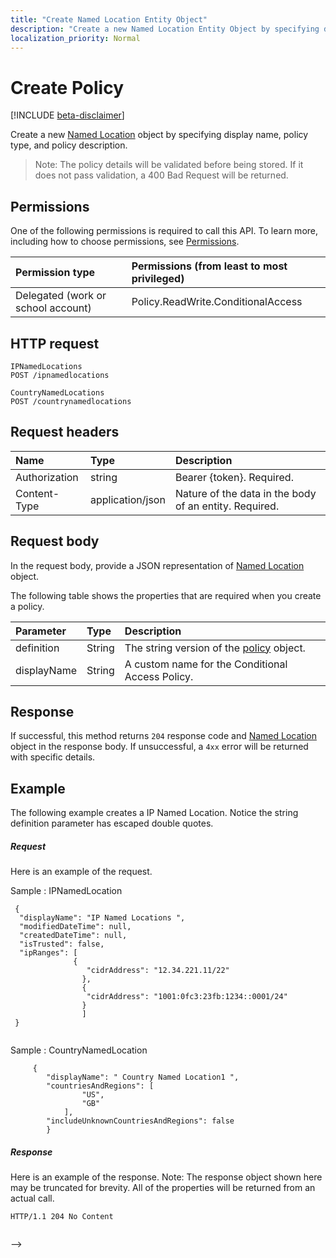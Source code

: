 ```yaml
---
title: "Create Named Location Entity Object"
description: "Create a new Named Location Entity Object by specifying display name and minimum required parameters."
localization_priority: Normal
---
```


# Create Policy

[!INCLUDE [beta-disclaimer](../../includes/beta-disclaimer.md)]

Create a new [Named Location](../resources/NamedLocations.md) object by specifying display name, policy type, and policy description.

>Note: The policy details will be validated before being stored. If it does not pass validation, a 400 Bad Request will be returned.

## Permissions
One of the following permissions is required to call this API. To learn more, including how to choose permissions, see [Permissions](/graph/permissions-reference).

|Permission type      | Permissions (from least to most privileged)              |
|:--------------------|:---------------------------------------------------------|
|Delegated (work or school account) | Policy.ReadWrite.ConditionalAccess    |

## HTTP request

```http
IPNamedLocations
POST /ipnamedlocations

CountryNamedLocations
POST /countrynamedlocations

```
## Request headers
| Name       | Type | Description|
|:---------------|:--------|:----------|
| Authorization  | string  | Bearer {token}. Required. |
| Content-Type | application/json  | Nature of the data in the body of an entity. Required. |

## Request body
In the request body, provide a JSON representation of [Named Location](../resources/ConditionalAccessPolicies.md) object.

The following table shows the properties that are required when you create a policy.

| Parameter	   | Type	|Description|
|:---------------|:--------|:----------|
|definition|String|The string version of the [policy](../resources/namedLoction.md) object.|
|displayName|String|A custom name for the Conditional Access Policy.|


## Response

If successful, this method returns `204` response code and [Named Location](../resources/NamedLocation.md) object in the response body. If unsuccessful, a `4xx` error will be returned with specific details.  

## Example
The following example creates a IP Named Location. Notice the string definition parameter
has escaped double quotes.

##### Request
Here is an example of the request.


Sample : IPNamedLocation 
```http
 {
  "displayName": "IP Named Locations ",
  "modifiedDateTime": null,
  "createdDateTime": null,
  "isTrusted": false,
  "ipRanges": [
              {
                 "cidrAddress": "12.34.221.11/22"           
                },
                {
                 "cidrAddress": "1001:0fc3:23fb:1234::0001/24"
                }
                ]
 }
 

```


Sample : CountryNamedLocation 
```http
     {
        "displayName": " Country Named Location1 ",
        "countriesAndRegions": [
                "US",
                "GB"
            ],
        "includeUnknownCountriesAndRegions": false
        }
 ```       
##### Response
Here is an example of the response. Note: The response object shown here may be truncated for brevity. All of the properties will be returned from an actual call.

```http
HTTP/1.1 204 No Content


```

-->
